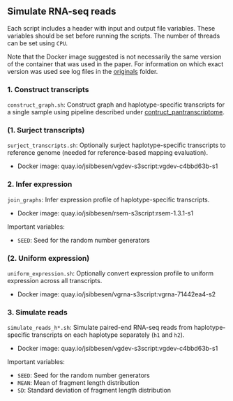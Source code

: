 ## Simulate RNA-seq reads

Each script includes a header with input and output file variables. These variables should be set before running the scripts. The number of threads can be set using `CPU`. 

Note that the Docker image suggested is not necessarily the same version of the container that was used in the paper. For information on which exact version was used see log files in the [originals](https://github.com/jonassibbesen/vgrna-project-paper/tree/main/originals) folder. 



### 1. Construct transcripts

`construct_graph.sh`: Construct graph and haplotype-specific transcripts for a single sample using pipeline described under [contruct_pantranscriptome](https://github.com/jonassibbesen/vgrna-project-paper/tree/main/contruct_pantranscriptome).


### (1. Surject transcripts)

`surject_transcripts.sh`: Optionally surject haplotype-specific transcripts to reference genome (needed for reference-based mapping evaluation).

* Docker image: quay.io/jsibbesen/vgdev-s3script:vgdev-c4bbd63b-s1



### 2. Infer expression

`join_graphs`: Infer expression profile of haplotype-specific transcripts.

* Docker image: quay.io/jsibbesen/rsem-s3script:rsem-1.3.1-s1

Important variables:

* `SEED`: Seed for the random number generators



### (2. Uniform expression)

`uniform_expression.sh`: Optionally convert expression profile to uniform expression across all transcripts.

* Docker image: quay.io/jsibbesen/vgrna-s3script:vgrna-71442ea4-s2



### 3. Simulate reads

`simulate_reads_h*.sh`: Simulate paired-end RNA-seq reads from haplotype-specific transcripts on each haplotype separately (`h1` and `h2`).

* Docker image: quay.io/jsibbesen/vgdev-s3script:vgdev-c4bbd63b-s1

Important variables:

* `SEED`: Seed for the random number generators
* `MEAN`: Mean of fragment length distribution
* `SD`: Standard deviation of fragment length distribution

